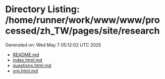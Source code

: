 # Directory Listing: /home/runner/work/www/www/processed/zh_TW/pages/site/research
Generated on: Wed May  7 05:12:02 UTC 2025

- [README.md](README.md)
- [index.html.md](index.html.md)
- [questions.html.md](questions.html.md)
- [vrp.html.md](vrp.html.md)
